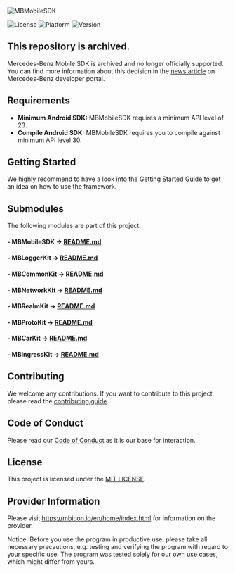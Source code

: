 <!-- SPDX-License-Identifier: MIT -->

![MBMobileSDK](logo.jpg "Banner")


![License](https://img.shields.io/badge/License-MIT-green)
![Platform](https://img.shields.io/badge/Platforms-Android-blue)
![Version](https://img.shields.io/badge/Azure%20Artifacts-3.0.0-orange)

## This repository is archived.

Mercedes-Benz Mobile SDK is archived and no longer officially supported. You can find more information about this decision in the [news article](https://developer.mercedes-benz.com/news/mercedes-benz-mobile-sdk-sundown) on Mercedes-Benz developer portal.

## Requirements
* __Minimum Android SDK:__ MBMobileSDK requires a minimum API level of 23.
* __Compile Android SDK:__ MBMobileSDK requires you to compile against minimum API level 30.

## Getting Started
We highly recommend to have a look into the [Getting Started Guide](docs/getting_started.md) to get an idea on how to use the framework.

## Submodules
The following modules are part of this project: 
#### - MBMobileSDK -> [README.md](mbmobilesdk/README.md)
#### - MBLoggerKit -> [README.md](mbloggerkit/README.md)
#### - MBCommonKit -> [README.md](mbcommonkit/README.md)
#### - MBNetworkKit -> [README.md](mbnetworkkit/README.md)
#### - MBRealmKit -> [README.md](mbrealmkit/README.md)
#### - MBProtoKit -> [README.md](mbprotokit/README.md)
#### - MBCarKit -> [README.md](mbcarkit/README.md)
#### - MBIngressKit -> [README.md](mbingresskit/README.md)

## Contributing

We welcome any contributions.
If you want to contribute to this project, please read the [contributing guide](CONTRIBUTING.md).

## Code of Conduct

Please read our [Code of Conduct](https://github.com/Daimler/daimler-foss/blob/master/CODE_OF_CONDUCT.md) as it is our base for interaction.

## License

This project is licensed under the [MIT LICENSE](LICENSE).

## Provider Information

Please visit <https://mbition.io/en/home/index.html> for information on the provider.

Notice: Before you use the program in productive use, please take all
necessary precautions, e.g. testing and verifying the program with
regard to your specific use. The program was tested solely for our own
use cases, which might differ from yours.
